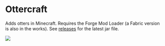 Ottercraft
==========

Adds otters in Minecraft. Requires the Forge Mod Loader (a Fabric version is also in the works). See [releases](releases/) for the latest jar file.

![](preview.gif)
